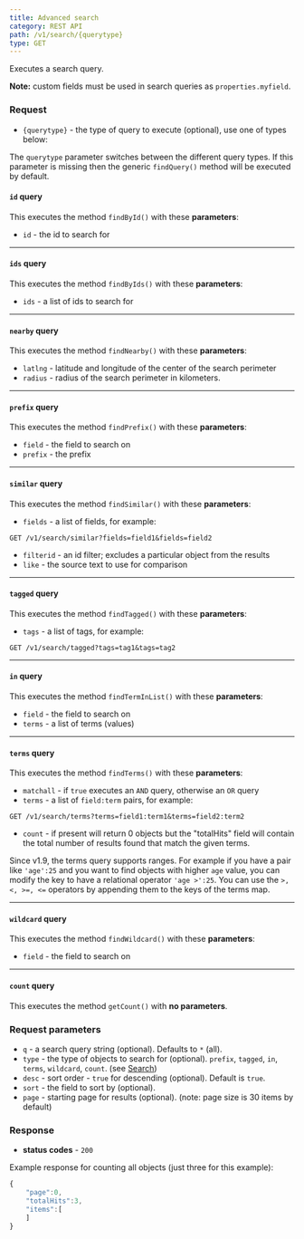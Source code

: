 ```yaml
---
title: Advanced search
category: REST API
path: /v1/search/{querytype}
type: GET
---
```


Executes a search query.

**Note:** custom fields must be used in search queries as `properties.myfield`.

### Request

- `{querytype}` - the type of query to execute (optional), use one of types below:

The `querytype` parameter switches between the different query types. If this parameter is missing
then the generic `findQuery()` method will be executed by default.

#### `id` query
This executes the method `findById()` with these **parameters**:
- `id` - the id to search for

<hr>

#### `ids` query
This executes the method `findByIds()` with these **parameters**:
- `ids` - a list of ids to search for

<hr>

#### `nearby` query
This executes the method `findNearby()` with these **parameters**:
- `latlng` - latitude and longitude of the center of the search perimeter
- `radius` - radius of the search perimeter in kilometers.

<hr>

#### `prefix` query
This executes the method `findPrefix()` with these **parameters**:
- `field` - the field to search on
- `prefix` - the prefix

<hr>

#### `similar` query
This executes the method `findSimilar()` with these **parameters**:
- `fields` - a list of fields, for example:
```
GET /v1/search/similar?fields=field1&fields=field2
```
- `filterid` - an id filter; excludes a particular object from the results
- `like` - the source text to use for comparison

<hr>

#### `tagged` query
This executes the method `findTagged()` with these **parameters**:
- `tags` - a list of tags, for example:
```
GET /v1/search/tagged?tags=tag1&tags=tag2
```

<hr>

#### `in` query
This executes the method `findTermInList()` with these **parameters**:
- `field` - the field to search on
- `terms` - a list of terms (values)

<hr>

#### `terms` query
This executes the method `findTerms()` with these **parameters**:
- `matchall` - if `true` executes an `AND` query, otherwise an `OR` query
- `terms` - a list of `field:term` pairs, for example:
```
GET /v1/search/terms?terms=field1:term1&terms=field2:term2
```
- `count` - if present will return 0 objects but the "totalHits" field will contain the total number of results found
that match the given terms.

Since v1.9, the terms query supports ranges. For example if you have a pair like `'age':25` and you want to
find objects with higher `age` value, you can modify the key to have a relational operator `'age >':25`. You can
use the `>, <, >=, <=` operators by appending them to the keys of the terms map.

<hr>

#### `wildcard` query
This executes the method `findWildcard()` with these **parameters**:
- `field` - the field to search on

<hr>

#### `count` query
This executes the method `getCount()` with **no parameters**.


### Request parameters

- `q` - a search query string (optional). Defaults to `*` (all).
- `type` - the type of objects to search for (optional).
`prefix`, `tagged`, `in`, `terms`, `wildcard`, `count`. (see [Search](#015-search))
- `desc` - sort order - `true` for descending (optional). Default is `true`.
- `sort` - the field to sort by (optional).
- `page` - starting page for results (optional). (note: page size is 30 items by default)

### Response

- **status codes** - `200`

Example response for counting all objects (just three for this example):
```js
{
	"page":0,
	"totalHits":3,
	"items":[
	]
}
```